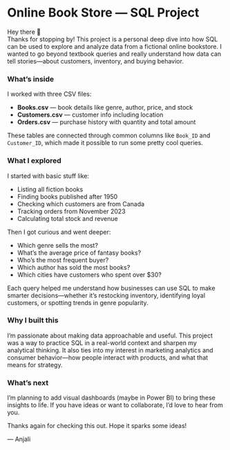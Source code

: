 # Online Book Store — SQL Project

Hey there 👋  
Thanks for stopping by! This project is a personal deep dive into how SQL can be used to explore and analyze data from a fictional online bookstore. I wanted to go beyond textbook queries and really understand how data can tell stories—about customers, inventory, and buying behavior.

### What’s inside

I worked with three CSV files:
- **Books.csv** — book details like genre, author, price, and stock
- **Customers.csv** — customer info including location
- **Orders.csv** — purchase history with quantity and total amount

These tables are connected through common columns like `Book_ID` and `Customer_ID`, which made it possible to run some pretty cool queries.

### What I explored

I started with basic stuff like:
- Listing all fiction books
- Finding books published after 1950
- Checking which customers are from Canada
- Tracking orders from November 2023
- Calculating total stock and revenue

Then I got curious and went deeper:
- Which genre sells the most?
- What’s the average price of fantasy books?
- Who’s the most frequent buyer?
- Which author has sold the most books?
- Which cities have customers who spent over $30?

Each query helped me understand how businesses can use SQL to make smarter decisions—whether it’s restocking inventory, identifying loyal customers, or spotting trends in genre popularity.

### Why I built this

I’m passionate about making data approachable and useful. This project was a way to practice SQL in a real-world context and sharpen my analytical thinking. It also ties into my interest in marketing analytics and consumer behavior—how people interact with products, and what that means for strategy.

### What’s next

I’m planning to add visual dashboards (maybe in Power BI) to bring these insights to life. If you have ideas or want to collaborate, I’d love to hear from you.

Thanks again for checking this out. Hope it sparks some ideas!

— Anjali

